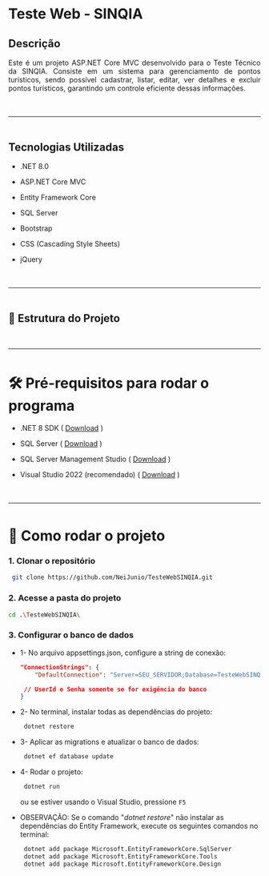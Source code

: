 # Teste Web - SINQIA

## Descrição
<p style="text-align: justify; margin-bottom:3rem">
Este é um projeto ASP.NET Core MVC desenvolvido para o Teste Técnico da SINQIA. Consiste em um sistema para gerenciamento de pontos turísticos, sendo possível cadastrar, listar, editar, ver detalhes e excluir pontos turísticos, garantindo um controle eficiente dessas informações.
</p>

<hr style="margin-bottom:3rem"/>

## Tecnologias Utilizadas
- .NET 8.0

- ASP.NET Core MVC

- Entity Framework Core

- SQL Server

- Bootstrap

- CSS (Cascading Style Sheets)

- jQuery

<hr style="margin:3rem 0"/>


## 📁 Estrutura do Projeto

<!-- ```bash
neijunio-testewebsinqia/
├── README.md
├── TesteWebSINQIA.sln
└── TesteWebSINQIA/
    ├── Program.cs
    ├── TesteWebSINQIA.csproj
    ├── appsettings.Development.json
    ├── appsettings.json
    ├── Controllers/
    │   ├── HomeController.cs
    │   └── ListaPontosTuristicosController.cs
    ├── Data/
    │   └── AppDbContext.cs
    ├── Migrations/
    │   ├── 20250211133835_CriacaoDoBanco.Designer.cs
    │   ├── 20250211133835_CriacaoDoBanco.cs
    │   └── AppDbContextModelSnapshot.cs
    ├── Models/
    │   ├── ErrorViewModel.cs
    │   └── PontosTuristicosModel.cs
    ├── Views/
    │   ├── Home/
    │   │   ├── Index.cshtml
    │   │   └── Privacy.cshtml
    │   ├── ListaPontosTuristicos/
    │   │   ├── Cadastrar.cshtml
    │   │   ├── Detalhes.cshtml
    │   │   ├── Editar.cshtml
    │   │   └── Excluir.cshtml
    │   └── Shared/
    │       ├── Error.cshtml
    │       ├── _Layout.cshtml
    │       └── _ValidationScriptsPartial.cshtml
    ├── wwwroot/
    │   ├── css/
    │   ├── js/
    │   └── lib/
    └── Properties/
        └── launchSettings.json
``` -->

<hr style="margin:3rem 0"/>

# 🛠️ Pré-requisitos para rodar o programa

- .NET 8 SDK ( [Download](https://dotnet.microsoft.com/en-us/download) )

- SQL Server ( [Download](https://www.microsoft.com/pt-br/sql-server/sql-server-downloads) )

- SQL Server Management Studio ( [Download](https://learn.microsoft.com/en-us/sql/ssms/download-sql-server-management-studio-ssms?view=sql-server-ver16) )

- Visual Studio 2022 (recomendado) ( [Download](https://visualstudio.microsoft.com/pt-br/vs/community/) )

<hr style="margin:3rem 0"/>

# 🚀 Como rodar o projeto

### 1. Clonar o repositório
   ```bash
    git clone https://github.com/NeiJunio/TesteWebSINQIA.git
   ```

### 2. Acesse a pasta do projeto
   ```bash
   cd .\TesteWebSINQIA\
   ```
<!-- <br> -->

### 3. Configurar o banco de dados
* 1-  No arquivo appsettings.json, configure a string de conexão:
   ```json
   "ConnectionStrings": {
       "DefaultConnection": "Server=SEU_SERVIDOR;Database=TesteWebSINQIA;User Id=SEU_USUARIO;Password=SUA_SENHA;Trusted_Connection=True;TrustServerCertificate=True;"

    // UserId e Senha somente se for exigência do banco
   }
   ```

* 2- No terminal, instalar todas as dependências do projeto:
   ```bash
    dotnet restore
   ```

* 3- Aplicar as migrations e atualizar o banco de dados:
   ```bash
    dotnet ef database update
   ```

* 4- Rodar o projeto:
   ```bash
    dotnet run
   ```

    ou se estiver usando o Visual Studio, pressione  `F5`




* <p>OBSERVAÇÃO: Se o comando "<i>dotnet restore</i>" não instalar as dependências do Entity Framework, execute os seguintes comandos no terminal:</p>
  
   ```sh
    dotnet add package Microsoft.EntityFrameworkCore.SqlServer
    dotnet add package Microsoft.EntityFrameworkCore.Tools
    dotnet add package Microsoft.EntityFrameworkCore.Design
   ```